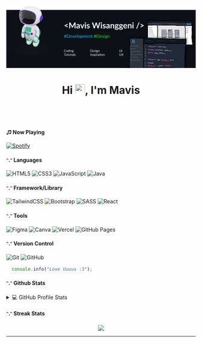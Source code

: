 ![Design and Development](https://github.com/maviswisanggeni/maviswisanggeni/blob/main/MavisWisanggeni.png)

<h1 align="center"> Hi <img src="https://camo.githubusercontent.com/e8e7b06ecf583bc040eb60e44eb5b8e0ecc5421320a92929ce21522dbc34c891/68747470733a2f2f6d656469612e67697068792e636f6d2f6d656469612f6876524a434c467a6361737252346961377a2f67697068792e676966" width="26px" height="26px">, I'm Mavis </br></h1>
<p align="center">
 <a href="https://maviswisanggeni.github.io" target="_blank"><img alt="" src="https://img.shields.io/badge/Portfolio-000?logo=vercel&logoColor=yellow&style=for-the-badge" style="vertical-align:center" /></a>
<a href="https://twitter.com/notM22" target="_blank"><img alt="" src="https://img.shields.io/badge/Twitter-000?logo=Twitter&logoColor=1DA1F2&style=for-the-badge" style="vertical-align:center" /></a>
<a href="https://linkedin.com/in/" target="_blank"><img alt="" src="https://img.shields.io/badge/LinkedIn-000?logo=linkedin&logoColor=0A66C2&style=for-the-badge" style="vertical-align:center" /></a></p>

<br />

#### ♫ Now Playing

[![Spotify](https://novatorem-maviswisanggeni.vercel.app/api/spotify?background_color=0D1117)](https://open.spotify.com/playlist/10U7jhB0y0cpt2oCEdnHZm?si=8567d9ae47c841e2)

#### ᵔ.ᵔ Languages
![HTML5](https://img.shields.io/badge/-HTML5-000?style=for-the-badge&logo=html5)
![CSS3](https://img.shields.io/badge/-CSS3-000?style=for-the-badge&logo=css3)
![JavaScript](https://img.shields.io/badge/-JavaScript-000?style=for-the-badge&logo=javascript)
![Java](https://img.shields.io/badge/-Java-000?style=for-the-badge&logo=java)
  
#### ᵔ.ᵔ Framework/Library
![TailwindCSS](https://img.shields.io/badge/-TailwindCSS-000?style=for-the-badge&logo=tailwind-css)
![Bootstrap](https://img.shields.io/badge/-Bootstrap-000?style=for-the-badge&logo=bootstrap)
![SASS](https://img.shields.io/badge/-SASS-000?style=for-the-badge&logo=sass)
![React](https://img.shields.io/badge/-ReactJS-000?style=for-the-badge&logo=react)

#### ᵔ.ᵔ Tools
![Figma](https://img.shields.io/badge/-Figma-000?style=for-the-badge&logo=figma)
![Canva](https://img.shields.io/badge/-Canva-000?style=for-the-badge&logo=canva)
![Vercel](https://img.shields.io/badge/-Vercel-000?style=for-the-badge&logo=vercel)
![GitHub Pages](https://img.shields.io/badge/-GitHub%20Pages-000?style=for-the-badge&logo=github)

#### ᵔ.ᵔ Version Control
![Git](https://img.shields.io/badge/-Git-000?style=for-the-badge&logo=git)
![GitHub](https://img.shields.io/badge/-GitHub-000?style=for-the-badge&logo=github)

``` javascript
  console.info("Love Uuuuu :3");
```

#### ᵔ.ᵔ Github Stats
<details> 
  <summary>💻 GitHub Profile Stats</summary>
  <br/>
    <a href="https://github.com/anuraghazra/github-readme-stats"><img alt="Mavis Github Stats" src="https://github-readme-stats.vercel.app/api?username=maviswisanggeni&show_icons=true&hide_border=true&theme=dark&count_private=true&include_all_commits=true&border_radius=20" height="192px"/></a>
  <a href="https://github.com/anuraghazra/github-readme-stats"><img alt="Mavis Top Languages" src="https://github-readme-stats.vercel.app/api/top-langs/?username=maviswisanggeni&show_icons=true&hide_border=true&theme=dark&count_private=true&include_all_commits=true&layout=compact&border_radius=20&langs_count=8"/></a>
  <br/>
</details>

#### ᵔ.ᵔ Streak Stats
<p align="center">
  <img align="center" src="http://github-readme-streak-stats.herokuapp.com?user=maviswisanggeni&theme=dark&hide_border=true&border_radius=20"></img>
</p>

---
